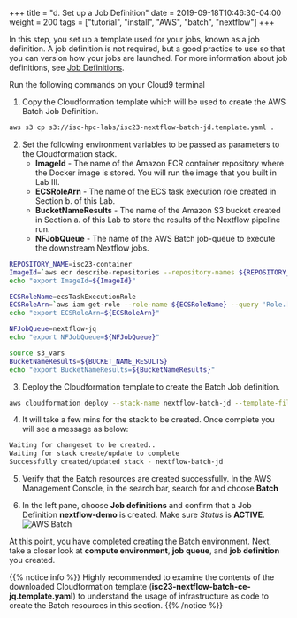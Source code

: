 +++
title = "d. Set up a Job Definition"
date = 2019-09-18T10:46:30-04:00
weight = 200
tags = ["tutorial", "install", "AWS", "batch", "nextflow"]
+++

In this step, you set up a template used for your jobs, known as a job definition. A job definition is not required, but a good practice to use so that you can version how your jobs are launched. For more information about job definitions, see [Job Definitions](https://docs.aws.amazon.com/batch/latest/userguide/job_definitions.html).


Run the following commands on your Cloud9 terminal

1. Copy the Cloudformation template which will be used to create the AWS Batch Job Definition.

```bash
aws s3 cp s3://isc-hpc-labs/isc23-nextflow-batch-jd.template.yaml .
```

2. Set the following environment variables to be passed as parameters to the Cloudformation stack. 
	- **ImageId** - The name of the Amazon ECR container repository where the Docker image is stored. You will run the image that you built in Lab III. 
	- **ECSRoleArn** - The name of the ECS task execution role created in Section b. of this Lab.
	- **BucketNameResults** - The name of the Amazon S3 bucket created in Section a. of this Lab to store the results of the Nextflow pipeline run. 
	- **NFJobQueue** - The name of the AWS Batch job-queue to execute the downstream Nextflow jobs.

```bash
REPOSITORY_NAME=isc23-container
ImageId=`aws ecr describe-repositories --repository-names ${REPOSITORY_NAME} --output text --query 'repositories[0].[repositoryUri]' --region $AWS_REGION`
echo "export ImageId=${ImageId}"

ECSRoleName=ecsTaskExecutionRole
ECSRoleArn=`aws iam get-role --role-name ${ECSRoleName} --query 'Role.[Arn]' --output text`
echo "export ECSRoleArn=${ECSRoleArn}"

NFJobQueue=nextflow-jq
echo "export NFJobQueue=${NFJobQueue}"

source s3_vars
BucketNameResults=${BUCKET_NAME_RESULTS}
echo "export BucketNameResults=${BucketNameResults}"
``` 

3. Deploy the Cloudformation template to create the Batch Job definition.

```bash
aws cloudformation deploy --stack-name nextflow-batch-jd --template-file isc23-nextflow-batch-jd.template.yaml --capabilities CAPABILITY_IAM --region ${AWS_REGION} --parameter-overrides  NFJobQueue=${NFJobQueue} BucketNameResults=${BucketNameResults} ImageId=${ImageId} ECSRoleArn=${ECSRoleArn}
```

4. It will take a few mins for the stack to be created. Once complete you will see a message as below: 
```bash
Waiting for changeset to be created..
Waiting for stack create/update to complete
Successfully created/updated stack - nextflow-batch-jd
```
 
5. Verify that the Batch resources are created successfully. In the AWS Management Console, in the search bar, search for and choose **Batch** 

6. In the left pane, choose **Job definitions** and confirm that a Job Definition **nextflow-demo** is created. Make sure *Status* is **ACTIVE**.
![AWS Batch](/images/aws-batch/ISC23/jd-7.png)


At this point, you have completed creating the Batch environment. Next, take a closer look at **compute environment**, **job queue**, and **job definition** you created.


{{% notice info %}}
Highly recommended to examine the contents of the downloaded Cloudformation template (**isc23-nextflow-batch-ce-jq.template.yaml**) to understand the usage of infrastructure as code to create the Batch resources in this section.
{{% /notice %}}
